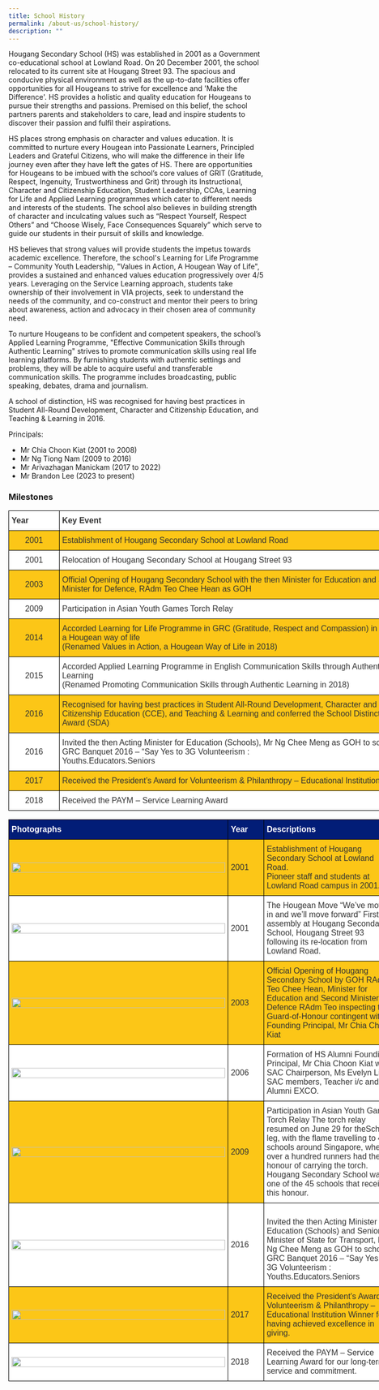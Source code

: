 ```yaml
---
title: School History
permalink: /about-us/school-history/
description: ""
---
```

Hougang Secondary School (HS) was established in 2001 as a Government co-educational school at Lowland Road. On 20 December 2001, the school relocated to its current site at Hougang Street 93.&nbsp;The spacious and conducive physical environment as well as the up-to-date facilities offer opportunities for all Hougeans to strive for excellence and 'Make the Difference'.&nbsp;HS&nbsp;provides a holistic and quality education for Hougeans to pursue their strengths and passions. Premised on this belief, the school partners parents and stakeholders to care, lead and inspire students to discover their passion and fulfil their aspirations.

HS places strong emphasis on character and values education. It is committed to nurture every Hougean into Passionate Learners, Principled Leaders and Grateful Citizens, who will make the difference in their life journey even after they have left the gates of HS. There are opportunities for Hougeans to be imbued with the school’s core values of GRIT (Gratitude, Respect, Ingenuity, Trustworthiness and Grit) through its Instructional, Character and Citizenship Education, Student Leadership, CCAs, Learning for Life and Applied Learning programmes which cater to different needs and interests of the students.&nbsp;The school also believes in building strength of character and inculcating values such as “Respect Yourself, Respect Others” and “Choose Wisely, Face Consequences Squarely” which serve to guide our students in their pursuit of skills and knowledge.

HS believes that strong values will provide students the impetus towards academic excellence. Therefore, the school's Learning for Life Programme – Community Youth Leadership, "Values in Action, A Hougean Way of Life", provides a sustained and enhanced values education progressively over 4/5 years. Leveraging on the Service Learning approach, students take ownership of their involvement in VIA projects, seek to understand the needs of the community, and co-construct and mentor their peers to bring about awareness, action and advocacy in their chosen area of community need.

To nurture Hougeans to be confident and competent speakers, the school’s Applied Learning Programme, "Effective Communication Skills through Authentic Learning" strives to promote communication skills using real life learning platforms. By furnishing students with authentic settings and problems, they will be able to acquire useful and transferable communication skills. The programme includes broadcasting, public speaking, debates, drama and journalism.

A school of distinction, HS was recognised for having best practices in Student All-Round Development, Character and Citizenship Education, and Teaching &amp; Learning in 2016.

Principals:  
*   Mr Chia Choon Kiat (2001 to 2008)
*   Mr Ng Tiong Nam (2009 to 2016)
*   Mr Arivazhagan Manickam (2017 to 2022)
*   Mr Brandon Lee (2023 to present)


### Milestones

<style type="text/css">
.tg  {border-collapse:collapse;border-spacing:0;margin:0px auto;}
.tg td{border-color:black;border-style:solid;border-width:1px;font-family:Arial, sans-serif;font-size:14px;
  overflow:hidden;padding:10px 5px;word-break:normal;}
.tg th{border-color:black;border-style:solid;border-width:1px;font-family:Arial, sans-serif;font-size:14px;
  font-weight:normal;overflow:hidden;padding:10px 5px;word-break:normal;}
.tg .tg-3gjr{background-color:#FFF;color:#333;font-size:16px;text-align:left;vertical-align:middle}
.tg .tg-yhbt{background-color:#FCC617;color:#333;font-size:16px;text-align:center;vertical-align:middle}
.tg .tg-flrf{background-color:#FCC617;color:#333;font-size:16px;text-align:left;vertical-align:middle}
.tg .tg-bvth{background-color:#FFF;color:#333;font-size:16px;text-align:center;vertical-align:middle}
.tg .tg-6csq{background-color:#FFF;color:#333;font-size:16px;font-weight:bold;text-align:left;vertical-align:middle}
</style>
<table class="tg" style="undefined;table-layout: fixed; width: 800px">
<colgroup>
<col style="width: 100px">
<col style="width: 700px">
</colgroup>
<tbody>
  <tr>
    <td class="tg-6csq">Year</td>
    <td class="tg-6csq">Key Event</td>
  </tr>
  <tr>
    <td class="tg-yhbt">2001</td>
    <td class="tg-flrf">Establishment of Hougang Secondary School at Lowland Road</td>
  </tr>
  <tr>
    <td class="tg-bvth">2001</td>
    <td class="tg-3gjr">Relocation of Hougang Secondary School at Hougang Street 93</td>
  </tr>
  <tr>
    <td class="tg-yhbt">2003</td>
    <td class="tg-flrf">Official Opening of Hougang Secondary School with the then Minister for Education and Second Minister for Defence, RAdm Teo Chee Hean as GOH</td>
  </tr>
  <tr>
    <td class="tg-bvth">2009</td>
    <td class="tg-3gjr">Participation in Asian Youth Games Torch Relay</td>
  </tr>
  <tr>
    <td class="tg-yhbt">2014</td>
    <td class="tg-flrf">Accorded Learning for Life Programme in GRC (Gratitude, Respect and Compassion) in Action, a Hougean way of life<br>(Renamed Values in Action, a Hougean Way of Life in 2018)</td>
  </tr>
  <tr>
    <td class="tg-bvth">2015</td>
    <td class="tg-3gjr">Accorded Applied Learning Programme in English Communication Skills through Authentic Learning<br>(Renamed Promoting Communication Skills through Authentic Learning in 2018)</td>
  </tr>
  <tr>
    <td class="tg-yhbt">2016</td>
    <td class="tg-flrf">Recognised for having best practices in Student All-Round Development, Character and Citizenship Education (CCE), and Teaching &amp; Learning and conferred the School Distinction Award (SDA)</td>
  </tr>
  <tr>
    <td class="tg-bvth">2016</td>
    <td class="tg-3gjr">Invited the then Acting Minister for Education (Schools), Mr Ng Chee Meng as GOH to school’s GRC Banquet 2016 – “Say Yes to 3G Volunteerism :<br>Youths.Educators.Seniors</td>
  </tr>
  <tr>
    <td class="tg-yhbt">2017</td>
    <td class="tg-flrf">Received the President’s Award for Volunteerism &amp; Philanthropy – Educational Institution Winner</td>
  </tr>
  <tr>
    <td class="tg-bvth">2018</td>
    <td class="tg-3gjr">Received the PAYM – Service Learning Award</td>
  </tr>
</tbody>
</table>


<br>

<style type="text/css">
.tg  {border-collapse:collapse;border-spacing:0;margin:0px auto;}
.tg td{border-color:black;border-style:solid;border-width:1px;font-family:Arial, sans-serif;font-size:14px;
  overflow:hidden;padding:10px 5px;word-break:normal;}
.tg th{border-color:black;border-style:solid;border-width:1px;font-family:Arial, sans-serif;font-size:14px;
  font-weight:normal;overflow:hidden;padding:10px 5px;word-break:normal;}
.tg .tg-3gjr{background-color:#FFF;color:#333;font-size:16px;text-align:left;vertical-align:middle}
.tg .tg-t0wg{background-color:#021D77;color:#FFF;font-size:16px;font-weight:bold;text-align:left;vertical-align:middle}
.tg .tg-flrf{background-color:#FCC617;color:#333;font-size:16px;text-align:left;vertical-align:middle}
</style>
<table class="tg" style="undefined;table-layout: fixed; width: 771px">
<colgroup>
<col style="width: 434px">
<col style="width: 71px">
<col style="width: 266px">
</colgroup>
<tbody>
  <tr>
    <td class="tg-t0wg">Photographs</td>
    <td class="tg-t0wg"><span style="font-weight:bold;color:#FFF;background-color:#021D77">Year</span></td>
    <td class="tg-t0wg"><span style="font-weight:bold;color:#FFF;background-color:#021D77">Descriptions</span></td>
  </tr>
  <tr>
    <td class="tg-flrf"><img src="/images/hist1.jpg" style="width:100%"></td>
    <td class="tg-flrf"><span style="color:#333;background-color:#FCC617">2001</span></td>
    <td class="tg-flrf">Establishment of Hougang Secondary School at Lowland Road.<br>Pioneer staff and students at Lowland Road campus in 2001.</td>
  </tr>
  <tr>
    <td class="tg-3gjr"><img src="/images/hist2.jpg" style="width:100%"></td>
    <td class="tg-3gjr"><span style="color:#333;background-color:#FFF">2001</span></td>
    <td class="tg-3gjr">The Hougean Move “We’ve moved in and we’ll move forward” First assembly at Hougang Secondary School, Hougang Street 93 following its re-location from Lowland Road.</td>
  </tr>
  <tr>
    <td class="tg-flrf"><img src="/images/hist3.jpg" style="width:100%"></td>
    <td class="tg-flrf"><span style="color:#333;background-color:#FCC617">2003</span></td>
    <td class="tg-flrf">Official Opening of Hougang Secondary School by GOH RAdm Teo Chee Hean, Minister for Education and Second Minister for Defence RAdm Teo inspecting the Guard-of-Honour contingent with Founding Principal, Mr Chia Choon Kiat</td>
  </tr>
  <tr>
    <td class="tg-3gjr"><img src="/images/hist4.jpg" style="width:100%"></td>
    <td class="tg-3gjr"><span style="color:#333;background-color:#FFF">2006</span></td>
    <td class="tg-3gjr">Formation of HS Alumni Founding Principal, Mr Chia Choon Kiat with SAC Chairperson, Ms Evelyn Lim, SAC members, Teacher i/c and Alumni EXCO.</td>
  </tr>
  <tr>
    <td class="tg-flrf"><img src="/images/hist5.jpg" style="width:100%"></td>
    <td class="tg-flrf"><span style="color:#333;background-color:#FCC617">2009</span></td>
    <td class="tg-3gjr">Participation in Asian Youth Games Torch Relay The torch relay resumed on June 29 for theSchools leg, with the flame travelling to 45 schools around Singapore, where over a hundred runners had the honour of carrying the torch. Hougang Secondary School was one of the 45 schools that received this honour.<br></td>
  </tr>
  <tr>
    <td class="tg-3gjr"><img src="/images/hist6.jpg" style="width:100%"></td>
    <td class="tg-3gjr"><span style="color:#333;background-color:#FFF">2016</span></td>
    <td class="tg-3gjr"><br>Invited the then Acting Minister for Education (Schools) and Senior Minister of State for Transport, Mr Ng Chee Meng as GOH to school’s GRC Banquet 2016 – “Say Yes to 3G Volunteerism : Youths.Educators.Seniors</td>
  </tr>
  <tr>
    <td class="tg-flrf"><img src="/images/hist7.jpg" style="width:100%"></td>
    <td class="tg-flrf"><span style="color:#333;background-color:#FCC617">2017</span></td>
    <td class="tg-flrf">Received the President’s Award for Volunteerism &amp; Philanthropy – Educational Institution Winner for having achieved excellence in giving.</td>
  </tr>
  <tr>
    <td class="tg-3gjr"><img src="/images/hist8.jpg" style="width:100%"></td>
    <td class="tg-3gjr"><span style="color:#333;background-color:#FFF">2018</span></td>
    <td class="tg-3gjr">Received the PAYM – Service Learning Award for our long-term service and commitment.</td>
  </tr>
</tbody>
</table>